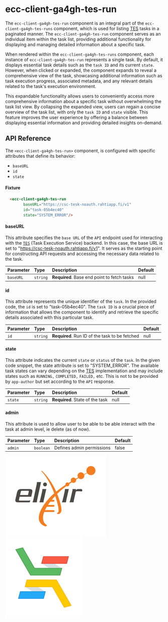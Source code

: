 
# ecc-client-ga4gh-tes-run

The `ecc-client-ga4gh-tes-run` component is an integral part of the `ecc-client-ga4gh-tes-runs` component, which is used for listing [TES](https://github.com/ga4gh/task-execution-schemas) tasks in a paginated manner. The `ecc-client-ga4gh-tes-run` component serves as an individual item within the task list, providing additional functionality for displaying and managing detailed information about a specific task.

When rendered within the `ecc-client-ga4gh-tes-runs` component, each instance of `ecc-client-ga4gh-tes-run` represents a single task. By default, it displays essential task details such as the `task ID` and its current `state`. However, when clicked or expanded, the component expands to reveal a comprehensive view of the task, showcasing additional information such as task execution progress, associated metadata, and any relevant details related to the task's execution environment.

This expandable functionality allows users to conveniently access more comprehensive information about a specific task without overwhelming the task list view. By collapsing the expanded view, users can regain a concise overview of the task list, with only the `task ID` and `state` visible. This feature improves the user experience by offering a balance between displaying essential information and providing detailed insights on-demand.
## API Reference

The `<ecc-client-ga4gh-tes-run>` component, is configured with specific attributes that define its behavior:  
- `baseURL`
- `id`
- `state`

#### Fixture

```html
  <ecc-client-ga4gh-tes-run
        baseURL="https://csc-tesk-noauth.rahtiapp.fi/v1"
        id="task-05b4ec40"
        state="SYSTEM_ERROR"/>
```

#### baseURL 

This attribute specifies the `base URL` of the `API` endpoint used for interacting with the [`TES`](https://github.com/ga4gh/task-execution-schemas) (Task Execution Service) backend. In this case, the base URL is set to "https://csc-tesk-noauth.rahtiapp.fi/v1". It serves as the starting point for constructing API requests and accessing the necessary data related to the task.

| Parameter | Type     | Description                       | Default |
| :-------- | :------- | :-------------------------------- | :-------|
|`baseURL`|`string`|**Required**. Base end point to fetch tasks|null|

#### id

This attribute represents the unique identifier of the `task`. In the provided code, the `id` is set to "task-05b4ec40". The `task ID` is a crucial piece of information that allows the component to identify and retrieve the specific details associated with this particular task.

| Parameter | Type     | Description                       | Default |
| :-------- | :------- | :-------------------------------- | :-------|
|`id`|`string`|**Required**. Run ID of the task to be fetched|null|

#### state

This attribute indicates the current `state` or `status` of the `task`. In the given code snippet, the state attribute is set to "SYSTEM_ERROR". The available task states can vary depending on the [TES](https://github.com/ga4gh/task-execution-schemas) implementation and may include states such as `RUNNING,` `COMPLETED,` `FAILED,` etc. This is not to be provided by `app-author` but set according to the `API` response.

| Parameter | Type     | Description                       | Default |
| :-------- | :------- | :-------------------------------- | :-------|
|`state`|`string`|**Required**. State of the task|null|

#### admin 

This attribute is used to allow user to be able to be able interact with the task at admin level, ie delete (as of now). 

| Parameter | Type     | Description                       | Default |
| :-------- | :------- | :-------------------------------- | :-------|
|`admin`|`boolean`|Defines admin permissions|false|



![Logo]('./../../../../images/logo-elixir.svg)
![Logo]('./../../../../images/logo-elixir-cloud-aai.svg)

